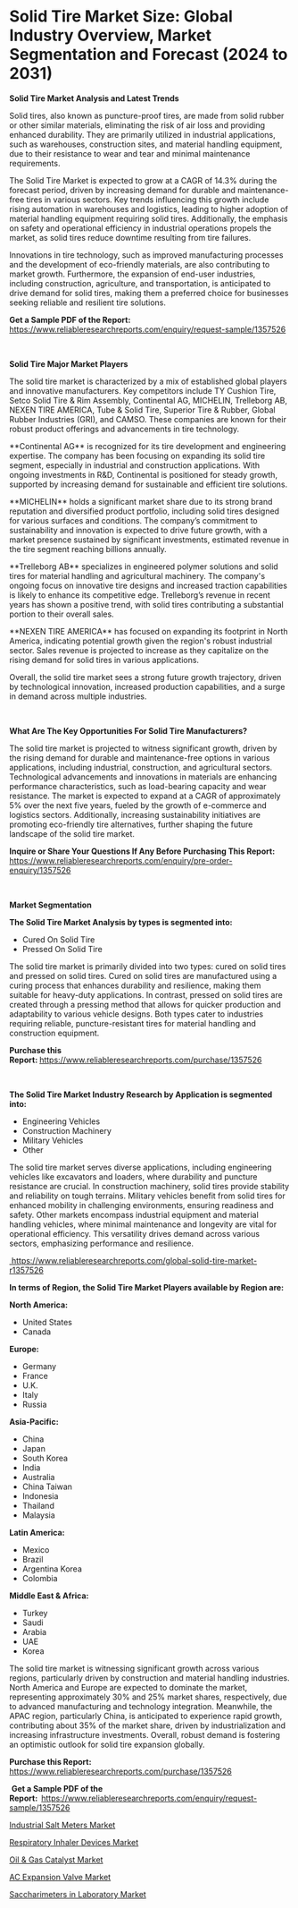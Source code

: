 <p><h1>Solid Tire Market Size: Global Industry Overview, Market Segmentation and Forecast (2024 to 2031)</h1></p><p><strong>Solid Tire Market Analysis and Latest Trends</strong></p>
<p><p>Solid tires, also known as puncture-proof tires, are made from solid rubber or other similar materials, eliminating the risk of air loss and providing enhanced durability. They are primarily utilized in industrial applications, such as warehouses, construction sites, and material handling equipment, due to their resistance to wear and tear and minimal maintenance requirements.</p><p>The Solid Tire Market is expected to grow at a CAGR of 14.3% during the forecast period, driven by increasing demand for durable and maintenance-free tires in various sectors. Key trends influencing this growth include rising automation in warehouses and logistics, leading to higher adoption of material handling equipment requiring solid tires. Additionally, the emphasis on safety and operational efficiency in industrial operations propels the market, as solid tires reduce downtime resulting from tire failures.</p><p>Innovations in tire technology, such as improved manufacturing processes and the development of eco-friendly materials, are also contributing to market growth. Furthermore, the expansion of end-user industries, including construction, agriculture, and transportation, is anticipated to drive demand for solid tires, making them a preferred choice for businesses seeking reliable and resilient tire solutions.</p></p>
<p><strong>Get a Sample PDF of the Report:&nbsp;</strong> <a href="https://www.reliableresearchreports.com/enquiry/request-sample/1357526?utm_campaign=32&utm_medium=2&utm_source=Github&utm_content=ia&utm_term=01112024&utm_id=solid-tire">https://www.reliableresearchreports.com/enquiry/request-sample/1357526</a></p>
<p>&nbsp;</p>
<p><strong>Solid Tire Major Market Players</strong></p>
<p><p>The solid tire market is characterized by a mix of established global players and innovative manufacturers. Key competitors include TY Cushion Tire, Setco Solid Tire & Rim Assembly, Continental AG, MICHELIN, Trelleborg AB, NEXEN TIRE AMERICA, Tube & Solid Tire, Superior Tire & Rubber, Global Rubber Industries (GRI), and CAMSO. These companies are known for their robust product offerings and advancements in tire technology.</p><p>**Continental AG** is recognized for its tire development and engineering expertise. The company has been focusing on expanding its solid tire segment, especially in industrial and construction applications. With ongoing investments in R&D, Continental is positioned for steady growth, supported by increasing demand for sustainable and efficient tire solutions.</p><p>**MICHELIN** holds a significant market share due to its strong brand reputation and diversified product portfolio, including solid tires designed for various surfaces and conditions. The company’s commitment to sustainability and innovation is expected to drive future growth, with a market presence sustained by significant investments, estimated revenue in the tire segment reaching billions annually.</p><p>**Trelleborg AB** specializes in engineered polymer solutions and solid tires for material handling and agricultural machinery. The company's ongoing focus on innovative tire designs and increased traction capabilities is likely to enhance its competitive edge. Trelleborg’s revenue in recent years has shown a positive trend, with solid tires contributing a substantial portion to their overall sales.</p><p>**NEXEN TIRE AMERICA** has focused on expanding its footprint in North America, indicating potential growth given the region's robust industrial sector. Sales revenue is projected to increase as they capitalize on the rising demand for solid tires in various applications.</p><p>Overall, the solid tire market sees a strong future growth trajectory, driven by technological innovation, increased production capabilities, and a surge in demand across multiple industries.</p></p>
<p>&nbsp;</p>
<p><strong>What Are The Key Opportunities For Solid Tire Manufacturers?</strong></p>
<p><p>The solid tire market is projected to witness significant growth, driven by the rising demand for durable and maintenance-free options in various applications, including industrial, construction, and agricultural sectors. Technological advancements and innovations in materials are enhancing performance characteristics, such as load-bearing capacity and wear resistance. The market is expected to expand at a CAGR of approximately 5% over the next five years, fueled by the growth of e-commerce and logistics sectors. Additionally, increasing sustainability initiatives are promoting eco-friendly tire alternatives, further shaping the future landscape of the solid tire market.</p></p>
<p><strong>Inquire or Share Your Questions If Any Before Purchasing This Report:</strong> <a href="https://www.reliableresearchreports.com/enquiry/pre-order-enquiry/1357526?utm_campaign=32&utm_medium=2&utm_source=Github&utm_content=ia&utm_term=01112024&utm_id=solid-tire">https://www.reliableresearchreports.com/enquiry/pre-order-enquiry/1357526</a></p>
<p>&nbsp;</p>
<p><strong>Market Segmentation</strong></p>
<p><strong>The Solid Tire Market Analysis by types is segmented into:</strong></p>
<p><ul><li>Cured On Solid Tire</li><li>Pressed On Solid Tire</li></ul></p>
<p><p>The solid tire market is primarily divided into two types: cured on solid tires and pressed on solid tires. Cured on solid tires are manufactured using a curing process that enhances durability and resilience, making them suitable for heavy-duty applications. In contrast, pressed on solid tires are created through a pressing method that allows for quicker production and adaptability to various vehicle designs. Both types cater to industries requiring reliable, puncture-resistant tires for material handling and construction equipment.</p></p>
<p><strong>Purchase this Report:&nbsp;</strong><a href="https://www.reliableresearchreports.com/purchase/1357526?utm_campaign=32&utm_medium=2&utm_source=Github&utm_content=ia&utm_term=01112024&utm_id=solid-tire">https://www.reliableresearchreports.com/purchase/1357526</a></p>
<p>&nbsp;</p>
<p><strong>The Solid Tire Market Industry Research by Application is segmented into:</strong></p>
<p><ul><li>Engineering Vehicles</li><li>Construction Machinery</li><li>Military Vehicles</li><li>Other</li></ul></p>
<p><p>The solid tire market serves diverse applications, including engineering vehicles like excavators and loaders, where durability and puncture resistance are crucial. In construction machinery, solid tires provide stability and reliability on tough terrains. Military vehicles benefit from solid tires for enhanced mobility in challenging environments, ensuring readiness and safety. Other markets encompass industrial equipment and material handling vehicles, where minimal maintenance and longevity are vital for operational efficiency. This versatility drives demand across various sectors, emphasizing performance and resilience.</p></p>
<p><a href="https://www.reliableresearchreports.com/global-solid-tire-market-r1357526?utm_campaign=32&utm_medium=2&utm_source=Github&utm_content=ia&utm_term=01112024&utm_id=solid-tire">&nbsp;https://www.reliableresearchreports.com/global-solid-tire-market-r1357526</a></p>
<p><strong>In terms of Region, the Solid Tire Market Players available by Region are:</strong></p>
<p>
    <p> <strong> North America: </strong>
        <ul>
            <li>United States</li>
            <li>Canada</li>
        </ul>
        </p> 
    <p> <strong> Europe: </strong>
        <ul>
            <li>Germany</li>
            <li>France</li>
            <li>U.K.</li>
            <li>Italy</li>
            <li>Russia</li>
        </ul>
        </p> 
    <p> <strong> Asia-Pacific: </strong>
        <ul>
            <li>China</li>
            <li>Japan</li>
            <li>South Korea</li>
            <li>India</li>
            <li>Australia</li>
            <li>China Taiwan</li>
            <li>Indonesia</li>
            <li>Thailand</li>
            <li>Malaysia</li>
        </ul>
        </p> 
    <p> <strong> Latin America: </strong>
        <ul>
            <li>Mexico</li>
            <li>Brazil</li>
            <li>Argentina Korea</li>
            <li>Colombia</li>
        </ul>
        </p> 
    <p> <strong> Middle East & Africa: </strong>
        <ul>
            <li>Turkey</li>
            <li>Saudi</li>
            <li>Arabia</li>
            <li>UAE</li>
            <li>Korea</li>
        </ul>
    </p>
    </p>
<p><p>The solid tire market is witnessing significant growth across various regions, particularly driven by construction and material handling industries. North America and Europe are expected to dominate the market, representing approximately 30% and 25% market shares, respectively, due to advanced manufacturing and technology integration. Meanwhile, the APAC region, particularly China, is anticipated to experience rapid growth, contributing about 35% of the market share, driven by industrialization and increasing infrastructure investments. Overall, robust demand is fostering an optimistic outlook for solid tire expansion globally.</p></p>
<p><strong>Purchase this Report: </strong><a href="https://www.reliableresearchreports.com/purchase/1357526?utm_campaign=32&utm_medium=2&utm_source=Github&utm_content=ia&utm_term=01112024&utm_id=solid-tire">https://www.reliableresearchreports.com/purchase/1357526</a></p>
<p>&nbsp;<strong>Get a Sample PDF of the Report:&nbsp;&nbsp;</strong><a href="https://www.reliableresearchreports.com/enquiry/request-sample/1357526?utm_campaign=32&utm_medium=2&utm_source=Github&utm_content=ia&utm_term=01112024&utm_id=solid-tire">https://www.reliableresearchreports.com/enquiry/request-sample/1357526</a></p>
<p><strong></strong></p>
<p><p><a href="https://issuu.com/reportprime-2/docs/industrial-salt-meters-market-size-_d0743d2fe18ce6?utm_campaign=32&utm_medium=2&utm_source=Github&utm_content=ia&utm_term=01112024&utm_id=solid-tire">Industrial Salt Meters Market</a></p><p><a href="https://www.linkedin.com/pulse/respiratory-inhaler-devices-market-evolution-regional-5egbe?utm_campaign=32&utm_medium=2&utm_source=Github&utm_content=ia&utm_term=01112024&utm_id=solid-tire">Respiratory Inhaler Devices Market</a></p><p><a href="https://www.linkedin.com/pulse/global-oil-gas-catalyst-market-focus-product-type-zeolitesprecious-pve0e?utm_campaign=32&utm_medium=2&utm_source=Github&utm_content=ia&utm_term=01112024&utm_id=solid-tire">Oil & Gas Catalyst Market</a></p><p><a href="https://github.com/JavierDDowns/Market-Research-Report-List-1/blob/main/ac-expansion-valve-market.md?utm_campaign=32&utm_medium=2&utm_source=Github&utm_content=ia&utm_term=01112024&utm_id=solid-tire">AC Expansion Valve Market</a></p><p><a href="https://issuu.com/reportprime-2/docs/saccharimeters-in-laboratory-market_7e869002fbce61?utm_campaign=32&utm_medium=2&utm_source=Github&utm_content=ia&utm_term=01112024&utm_id=solid-tire">Saccharimeters in Laboratory Market</a></p></p>